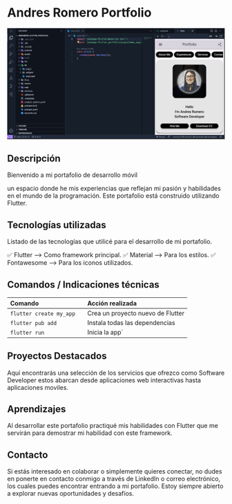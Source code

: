 # Andres Romero Portfolio 

<!-- Coloca una imagen representativa de tu desarrollo siempre que puedas -->

![Texto ALT de la imagen que utilices para mostrar el proyecto](assets\portada-idx.JPG)

## Descripción

Bienvenido a mi portafolio de desarrollo móvil   

 un espacio donde he mis experiencias que reflejan mi pasión y habilidades en el mundo de la programación. Este portafolio está construido utilizando Flutter.


## Tecnologías utilizadas

Listado de  las tecnologías que utilicé para el desarrollo de mi portafolio. 

✅ Flutter --> Como framework principal.
✅ Material --> Para los estilos.
✅ Fontawesome --> Para los iconos utilizados. 


## Comandos / Indicaciones técnicas

| Comando                  | Acción realizada                                   |
| :---------------------   | :------------------------------------------------- |
| `flutter create my_app  `| Crea un proyecto nuevo de Flutter                  |
| `flutter pub add`        | Instala todas las dependencias                     |
| `flutter run`            | Inicia la app`                                     |



## Proyectos Destacados

Aquí encontrarás una selección de los servicios que ofrezco como Software Developer estos abarcan desde aplicaciones web interactivas hasta aplicaciones moviles.


## Aprendizajes

Al desarrollar este portafolio practiqué mis habilidades con Flutter que me servirán para demostrar mi habilidad con este framework.

## Contacto
Si estás interesado en colaborar o simplemente quieres conectar, no dudes en ponerte en contacto conmigo a través de LinkedIn o correo electrónico, los cuales puedes encontrar entrando a mi portafolio. Estoy siempre abierto a explorar nuevas oportunidades y desafíos.
